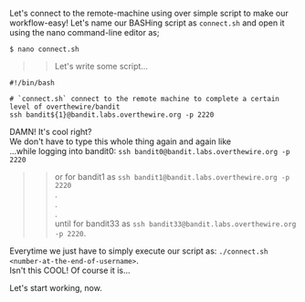 Let's connect to the remote-machine using over simple script to make our workflow-easy!
Let's name our BASHing script as `connect.sh` and open it using the nano command-line editor as;

```
$ nano connect.sh
```

>> Let's write some script...
```
#!/bin/bash

# `connect.sh` connect to the remote machine to complete a certain level of overthewire/bandit
ssh bandit${1}@bandit.labs.overthewire.org -p 2220
```

DAMN! It's cool right? </br>
We don't have to type this whole thing again and again like<br/>
...while logging into bandit0: `ssh bandit0@bandit.labs.overthewire.org -p 2220`<br/>
>> or
for bandit1 as `ssh bandit1@bandit.labs.overthewire.org -p 2220` <br/>
. <br/>
. <br/>
. <br/>
until for bandit33 as `ssh bandit33@bandit.labs.overthewire.org -p 2220`.

Everytime we just have to simply execute our script as: `./connect.sh <number-at-the-end-of-username>`. <br/>
Isn't this COOL! Of course it is...<br/>

Let's start working, now.
